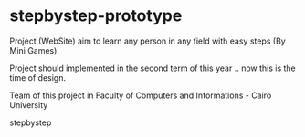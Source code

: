 # stepbystep-prototype

Project (WebSite) aim to learn any person in any field with easy steps (By Mini Games).

Project should implemented in the second term of this year .. now this is the time of design.

Team of this project in Faculty of Computers and Informations - Cairo University

stepbystep
